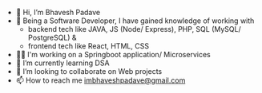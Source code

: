 - 👋 Hi, I’m Bhavesh Padave
- 👀 Being a Software Developer, I have gained knowledge of working with<br>
  - backend tech like JAVA, JS (Node/ Express), PHP, SQL (MySQL/ PostgreSQL) &<br>
  - frontend tech like React, HTML, CSS
- 👨‍💻 I'm working on a Springboot application/ Microservices
- 🌱 I’m currently learning DSA
- 💞️ I’m looking to collaborate on Web projects
- 📫 How to reach me imbhaveshpadave@gmail.com

<!---
bhaveshdotpadave/intro is a ✨ special ✨ repository because its `README.md` (this file) appears on your GitHub profile.
You can click the Preview link to take a look at your changes.
--->
